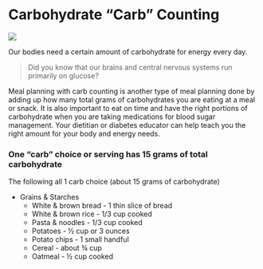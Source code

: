 # Carbohydrate “Carb” Counting

![](https://encrypted-tbn0.gstatic.com/images?q=tbn%3AANd9GcSHhMEgESxFMXnMSsLf6WJj_aJ3Eo3BSyLvEg&usqp=CAU)

Our bodies need a certain amount of carbohydrate for energy every day.

> Did you know that our brains and central nervous systems run primarily on glucose?

Meal planning with carb counting is another type of meal planning done by adding up how many total grams of carbohydrates you are eating at a meal or snack. It is also important to eat on time and have the right portions of carbohydrate when you are taking medications for blood sugar management. Your dietitian or diabetes educator can help teach you the right amount for your body and energy needs.

### One “carb” choice or serving has 15 grams of total carbohydrate

The following all 1 carb choice (about 15 grams of carbohydrate)

- Grains & Starches
  - White & brown bread - 1 thin slice of bread
  - White & brown rice - 1/3 cup cooked
  - Pasta & noodles - 1/3 cup cooked
  - Potatoes - ½ cup or 3 ounces
  - Potato chips - 1 small handful
  - Cereal - about ¾ cup
  - Oatmeal - ½ cup cooked
